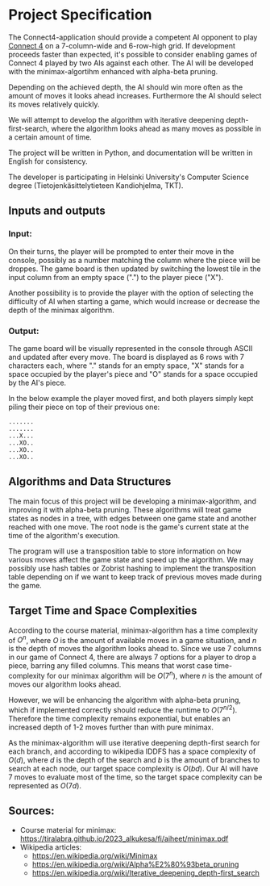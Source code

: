 # Project Specification

The Connect4-application should provide a competent AI opponent to play [Connect 4](https://en.wikipedia.org/wiki/Connect_Four) on a 7-column-wide and 6-row-high grid. If development proceeds faster than expected, it's possible to consider enabling games of Connect 4 played by two AIs against each other. The AI will be developed with the minimax-algortihm enhanced with alpha-beta pruning.

Depending on the achieved depth, the AI should win more often as the amount of moves it looks ahead increases. Furthermore the AI should select its moves relatively quickly.

We will attempt to develop the algorithm with iterative deepening depth-first-search, where the algorithm looks ahead as many moves as possible in a certain amount of time.

The project will be written in Python, and documentation will be written in English for consistency.

The developer is participating in Helsinki University's Computer Science degree (Tietojenkäsittelytieteen Kandiohjelma, TKT).

## Inputs and outputs

### Input:
On their turns, the player will be prompted to enter their move in the console, possibly as a number matching the column where the piece will be droppes. The game board is then updated by switching the lowest tile in the input column from an empty space (".") to the player piece ("X").

Another possibility is to provide the player with the option of selecting the difficulty of AI when starting a game, which would increase or decrease the depth of the minimax algorithm.

### Output:
The game board will be visually represented in the console through ASCII and updated after every move. The board is displayed as 6 rows with 7 characters each, where "." stands for an empty space, "X" stands for a space occupied by the player's piece and "O" stands for a space occupied by the AI's piece.

In the below example the player moved first, and both players simply kept piling their piece on top of their previous one:

```
.......
.......
...X...
...XO..
...XO..
...XO..
```


## Algorithms and Data Structures

The main focus of this project will be developing a  minimax-algorithm, and improving it with alpha-beta pruning. These algorithms will treat game states as nodes in a tree, with edges between one game state and another reached with one move. The root node is the game's current state at the time of the algorithm's execution.

The program will use a transposition table to store information on how various moves affect the game state and speed up the algorithm. We may possibly use hash tables or Zobrist hashing to implement the transposition table depending on if we want to keep track of previous moves made during the game.

## Target Time and Space Complexities

According to the course material, minimax-algorithm has a time complexity of $O^n$, where $O$ is the amount of available moves in a game situation, and $n$ is the depth of moves the algorithm looks ahead to. Since we use 7 columns in our game of Connect 4, there are always 7 options for a player to drop a piece, barring any filled columns. This means that worst case time-complexity for our minimax algorithm will be $O(7^n)$, where $n$ is the amount of moves our algorithm looks ahead.

However, we will be enhancing the algorithm with alpha-beta pruning, which if implemented correctly should reduce the runtime to $O(7^{n/2})$. Therefore the time complexity remains exponential, but enables an increased depth of 1-2 moves further than with pure minimax.

As the minimax-algorithm will use iterative deepening depth-first search for each branch, and according to wikipedia IDDFS has a space complexity of $O(d)$, where $d$ is the depth of the search and $b$ is the amount of branches to search at each node, our target space complexity is $O(bd)$. Our AI will have 7 moves to evaluate most of the time, so the target space complexity can be represented as $O(7d)$.



## Sources:

* Course material for minimax: https://tiralabra.github.io/2023_alkukesa/fi/aiheet/minimax.pdf
* Wikipedia articles:
    * https://en.wikipedia.org/wiki/Minimax
    * https://en.wikipedia.org/wiki/Alpha%E2%80%93beta_pruning
    * https://en.wikipedia.org/wiki/Iterative_deepening_depth-first_search
